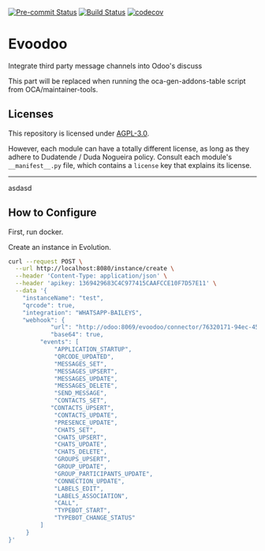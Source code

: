 
<!-- /!\ Non OCA Context : Set here the badge of your runbot / runboat instance. -->
[![Pre-commit Status](https://github.com/dudanogueira/evoodoo/actions/workflows/pre-commit.yml/badge.svg?branch=18.0)](https://github.com/dudanogueira/evoodoo/actions/workflows/pre-commit.yml?query=branch%3A18.0)
[![Build Status](https://github.com/dudanogueira/evoodoo/actions/workflows/test.yml/badge.svg?branch=18.0)](https://github.com/dudanogueira/evoodoo/actions/workflows/test.yml?query=branch%3A18.0)
[![codecov](https://codecov.io/gh/dudanogueira/evoodoo/branch/18.0/graph/badge.svg)](https://codecov.io/gh/dudanogueira/evoodoo)
<!-- /!\ Non OCA Context : Set here the badge of your translation instance. -->

<!-- /!\ do not modify above this line -->

# Evoodoo

Integrate third party message channels into Odoo's discuss

<!-- /!\ do not modify below this line -->

<!-- prettier-ignore-start -->

[//]: # (addons)

This part will be replaced when running the oca-gen-addons-table script from OCA/maintainer-tools.

[//]: # (end addons)

<!-- prettier-ignore-end -->

## Licenses

This repository is licensed under [AGPL-3.0](LICENSE).

However, each module can have a totally different license, as long as they adhere to Dudatende / Duda Nogueira
policy. Consult each module's `__manifest__.py` file, which contains a `license` key
that explains its license.

----
<!-- /!\ Non OCA Context : Set here the full description of your organization. -->
asdasd
## How to Configure

First, run docker.

Create an instance in Evolution.

```bash
curl --request POST \
  --url http://localhost:8080/instance/create \
  --header 'Content-Type: application/json' \
  --header 'apikey: 1369429683C4C977415CAAFCCE10F7D57E11' \
  --data '{
    "instanceName": "test",
    "qrcode": true,
    "integration": "WHATSAPP-BAILEYS",
    "webhook": {
			"url": "http://odoo:8069/evoodoo/connector/76320171-94ec-455e-89c8-42995918fec6",
			"base64": true,
         "events": [
             "APPLICATION_STARTUP",
             "QRCODE_UPDATED",
             "MESSAGES_SET",
             "MESSAGES_UPSERT",
             "MESSAGES_UPDATE",
             "MESSAGES_DELETE",
             "SEND_MESSAGE",
             "CONTACTS_SET",
            "CONTACTS_UPSERT",
             "CONTACTS_UPDATE",
             "PRESENCE_UPDATE",
             "CHATS_SET",
             "CHATS_UPSERT",
             "CHATS_UPDATE",
             "CHATS_DELETE",
             "GROUPS_UPSERT",
             "GROUP_UPDATE",
             "GROUP_PARTICIPANTS_UPDATE",
             "CONNECTION_UPDATE",
             "LABELS_EDIT",
             "LABELS_ASSOCIATION",
             "CALL",
             "TYPEBOT_START",
             "TYPEBOT_CHANGE_STATUS"
         ]
     }
}'
```